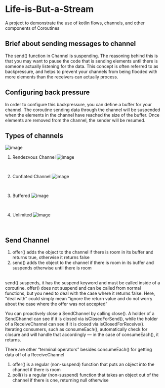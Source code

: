 # Life-is-But-a-Stream
A project to demonstrate the use of kotlin flows, channels, and other components of Coroutines

## Brief about sending messages to channel 
The send() function in Channel is suspending. The reasoning behind this is that you may want to pause the code that is sending elements 
until there is someone actually listening for the data. 
This concept is often referred to as backpressure, and helps to prevent your
channels from being flooded with more elements than the receivers can actually process.


## Configuring back pressure
In order to configure this backpressure, you can define a buffer for your channel. The
coroutine sending data through the channel will be suspended when the elements in the
channel have reached the size of the buffer. Once elements are removed from the channel,
the sender will be resumed.

## Types of channels
![image](https://user-images.githubusercontent.com/58071934/216783715-d11da268-f244-4561-89c4-674a25cba6e7.png)

1. Rendezvous Channel
![image](https://user-images.githubusercontent.com/58071934/235343727-3a65f86a-77da-4acd-aa8e-9b9c8903b2e9.png)

<br/>

2. Conflated Channel
![image](https://user-images.githubusercontent.com/58071934/235343797-0eaae279-24d9-4f3d-b4f7-d81b4f98ad68.png)

<br/>

3. Buffered
![image](https://user-images.githubusercontent.com/58071934/235343841-f7ddeef9-7809-42be-806f-53c9263fb1d3.png)

<br/>

4. Unlimited
![image](https://user-images.githubusercontent.com/58071934/235343893-c4f20058-540b-4d2c-a3de-1af579c4a94e.png)

<br/>

## Send Channel
1. offer() adds the object to the channel if there is room in its buffer and returns true, otherwise it returns false
2. send() adds the object to the channel if there is room in its buffer and suspends otherwise until there is room

<br/>
send() suspends, it has the suspend keyword and must be called inside of a
coroutine. offer() does not suspend and can be called from normal functions, but
you need to deal with the case where it returns false. Here, “deal with” could simply
mean “ignore the return value and do not worry about the case where the offer was
not accepted”

You can proactively close a SendChannel by calling close(). A holder of a
SendChannel can see if it is closed via isClosedForSend(), while the holder of a
ReceiveChannel can see if it is closed via isClosedForReceive(). Iterating
consumers, such as consumeEach(), automatically check for closure and will handle
that accordingly — in the case of consumeEach(), it returns.

There are other “terminal operators” besides consumeEach() for getting data off of a
ReceiveChannel

1. offer() is a regular (non-suspend) function that puts an object into the
channel if there is room
2. poll() is a regular (non-suspend) function that takes an object out of the
channel if there is one, returning null otherwise
